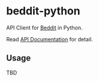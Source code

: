 # beddit-python

API Client for [Beddit](https://www.beddit.com) in Python.

Read [API Documentation](https://github.com/beddit/beddit-api) for detail.

## Usage

TBD
